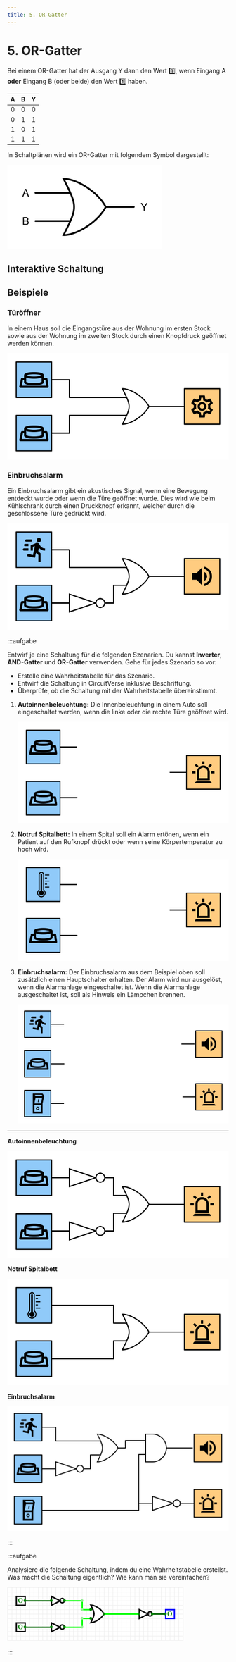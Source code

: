 ```yaml
---
title: 5. OR-Gatter
---
```


# 5. OR-Gatter

Bei einem OR-Gatter hat der Ausgang Y dann den Wert 1️⃣, wenn Eingang A **oder** Eingang B (oder beide) den Wert 1️⃣ haben.

|   A   |   B   |   Y   |
| :---: | :---: | :---: |
|   0   |   0   |   0   |
|   0   |   1   |   1   |
|   1   |   0   |   1   |
|   1   |   1   |   1   |

In Schaltplänen wird ein OR-Gatter mit folgendem Symbol dargestellt:

![Symbol für ein OR-Gatter](images/05-or-gate.svg)

## Interaktive Schaltung

<v-circuit id="rothe-or-gate"/>

## Beispiele

### Türöffner

In einem Haus soll die Eingangstüre aus der Wohnung im ersten Stock sowie aus der Wohnung im zweiten Stock durch einen Knopfdruck geöffnet werden können.

![](images/05-door-opener.svg)

### Einbruchsalarm

Ein Einbruchsalarm gibt ein akustisches Signal, wenn eine Bewegung entdeckt wurde oder wenn die Türe geöffnet wurde. Dies wird wie beim Kühlschrank durch einen Druckknopf erkannt, welcher durch die geschlossene Türe gedrückt wird.

![](images/05-intruder-alert.svg)

:::aufgabe

Entwirf je eine Schaltung für die folgenden Szenarien. Du kannst **Inverter**, **AND-Gatter** und **OR-Gatter** verwenden. Gehe für jedes Szenario so vor:

- Erstelle eine Wahrheitstabelle für das Szenario.
- Entwirf die Schaltung in CircuitVerse inklusive Beschriftung.
- Überprüfe, ob die Schaltung mit der Wahrheitstabelle übereinstimmt.

1. **Autoinnenbeleuchtung:** Die Innenbeleuchtung in einem Auto soll eingeschaltet werden, wenn die linke oder die rechte Türe geöffnet wird.

    ![](images/05-ex-car-light.svg)

2. **Notruf Spitalbett:** In einem Spital soll ein Alarm ertönen, wenn ein Patient auf den Rufknopf drückt oder wenn seine Körpertemperatur zu hoch wird.

    ![](images/05-ex-hospital.svg)

3. **Einbruchsalarm:** Der Einbruchsalarm aus dem Beispiel oben soll zusätzlich einen Hauptschalter erhalten. Der Alarm wird nur ausgelöst, wenn die Alarmanlage eingeschaltet ist. Wenn die Alarmanlage ausgeschaltet ist, soll als Hinweis ein Lämpchen brennen.

    ![](images/05-ex-intruder-alert.svg)

***

**Autoinnenbeleuchtung**

![](images/05-ex-car-light-solution.svg)

**Notruf Spitalbett**

![](images/05-ex-hospital-solution.svg)

**Einbruchsalarm**

![](images/05-ex-intruder-alert-solution.svg)

:::


:::aufgabe

Analysiere die folgende Schaltung, indem du eine Wahrheitstabelle erstellst. Was macht die Schaltung eigentlich? Wie kann man sie vereinfachen?

![](images/05-cv-not-or-not.png)

:::
